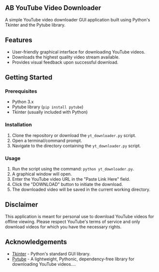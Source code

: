 ## AB YouTube Video Downloader

A simple YouTube video downloader GUI application built using Python's Tkinter and the Pytube library.

## Features

- User-friendly graphical interface for downloading YouTube videos.
- Downloads the highest quality video stream available.
- Provides visual feedback upon successful download.

## Getting Started

### Prerequisites

- Python 3.x
- Pytube library (`pip install pytube`)
- Tkinter (usually included with Python)

### Installation

1. Clone the repository or download the `yt_downloader.py` script.
2. Open a terminal/command prompt.
3. Navigate to the directory containing the `yt_downloader.py` script.

### Usage

1. Run the script using the command: `python yt_downloader.py`.
2. A graphical window will open.
3. Enter the YouTube video URL in the "Paste Link Here" field.
4. Click the "DOWNLOAD" button to initiate the download.
5. The downloaded video will be saved in the current working directory.

## Disclaimer

This application is meant for personal use to download YouTube videos for offline viewing. Please respect YouTube's terms of service and only download videos for which you have the necessary rights.

## Acknowledgements

- [Tkinter](https://docs.python.org/3/library/tkinter.html) - Python's standard GUI library.
- [Pytube](https://pytube.io/) - A lightweight, Pythonic, dependency-free library for downloading YouTube videos....

